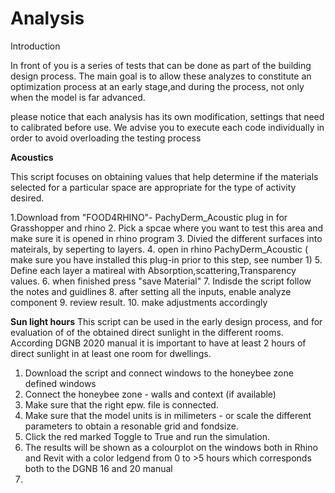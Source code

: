 # Analysis
Introduction 

In front of you is a series of tests that can be done as part of the building design process. 
The main goal is to allow these analyzes to constitute an optimization process at an early stage,and during the process, not only when the model is far advanced.

please notice that each analysis has its own modification, settings that need to calibrated before use.
We advise you to execute each code individually in order to avoid overloading the testing process

 
**Acoustics** 

This script focuses on obtaining values ​​that help determine if the materials selected for a particular space 
are appropriate for the type of activity desired.

1.Download from "FOOD4RHINO"- PachyDerm_Acoustic plug in for Grasshopper and rhino
2. Pick a spcae where you want to test this area and make sure it is opened in rhino program
3. Divied the different surfaces into mateirals, by  seperting to layers.
4. open in rhino PachyDerm_Acoustic ( make sure you have installed this plug-in prior to this step, see number 1) 
5. Define each layer a matireal with Absorption,scattering,Transparency values.
6. when finished press "save Material"
7. Indisde the script follow the notes and guidlines 
8. after setting all the inputs, enable analyze component
9. review result.
10. make adjustments accordingly

**Sun light hours** 
This script can be used in the early design process, and for evaluation of of the obtained direct sunlight in the different rooms. 
According DGNB 2020 manual it is important to have at least 2 hours of direct sunlight in at least one room for dwellings. 

1. Download the script and connect windows to the honeybee zone defined windows 
2. Connect the honeybee zone - walls and context (if available)
3. Make sure that the right epw. file is connected. 
4. Make sure that the model units is in milimeters - or scale the different parameters to obtain a resonable grid and fondsize.
5. Click the red marked Toggle to True and run the simulation.
6. The results will be shown as a colourplot on the windows both in Rhino and Revit with a color ledgend from 0 to >5 hours which corresponds both to the DGNB 16 and 20 manual
7. 
